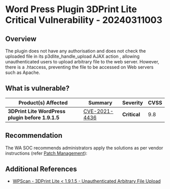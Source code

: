 # Word Press Plugin 3DPrint Lite Critical Vulnerability - 20240311003

## Overview

The plugin does not have any authorisation and does not check the uploaded file in its p3dlite_handle_upload AJAX action , allowing unauthenticated users to upload arbitrary file to the web server. However, there is a .htaccess, preventing the file to be accessed on Web servers such as Apache.

## What is vulnerable?

| Product(s) Affected                              | Summary                                                         | Severity     | CVSS |
| ------------------------------------------------ | --------------------------------------------------------------- | ------------ | ---- |
| **3DPrint Lite WordPress plugin before 1.9.1.5** | [CVE-2021-4436](https://nvd.nist.gov/vuln/detail/CVE-2021-4436) | **Critical** | 9.8  |

## Recommendation

The WA SOC recommends administrators apply the solutions as per vendor instructions (refer [Patch Management](../guidelines/patch-management.md)):

## Additional References

- [WPScan - 3DPrint Lite < 1.9.1.5 - Unauthenticated Arbitrary File Upload](https://wpscan.com/vulnerability/c46ecd0d-a132-4ad6-b936-8acde3a09282/)
